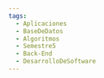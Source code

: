 ```yaml
---
tags:
  - Aplicaciones
  - BaseDeDatos
  - Algoritmos
  - Semestre5
  - Back-End
  - DesarrolloDeSoftware
---
```

```folder-index-content
```